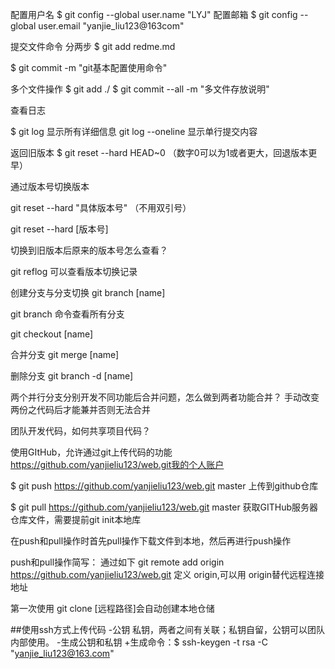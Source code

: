 配置用户名
$ git config --global user.name "LYJ"
配置邮箱
$ git config --global user.email "yanjie_liu123@163com"


提交文件命令 分两步
$ git add redme.md

$ git commit -m "git基本配置使用命令"

多个文件操作
$ git add ./
$ git commit --all -m "多文件存放说明"

查看日志

$ git log 显示所有详细信息
git log --oneline 显示单行提交内容

返回旧版本
$ git reset --hard HEAD~0  （数字0可以为1或者更大，回退版本更早）

通过版本号切换版本

git reset --hard "具体版本号" （不用双引号）

git reset --hard [版本号]

切换到旧版本后原来的版本号怎么查看？

git reflog
可以查看版本切换记录

创建分支与分支切换
git branch [name]

git branch 命令查看所有分支

git checkout [name]

合并分支
git merge [name]

删除分支
git branch -d [name]


两个并行分支分别开发不同功能后合并问题，怎么做到两者功能合并？
手动改变两份之代码后才能兼并否则无法合并



团队开发代码，如何共享项目代码？

使用GItHub，允许通过git上传代码的功能
https://github.com/yanjieliu123/web.git我的个人账户

$ git push https://github.com/yanjieliu123/web.git master
上传到github仓库


$ git pull https://github.com/yanjieliu123/web.git master
获取GITHub服务器仓库文件，需要提前git init本地库

在push和pull操作时首先pull操作下载文件到本地，然后再进行push操作

push和pull操作简写：
通过如下
git remote add origin https://github.com/yanjieliu123/web.git
定义 origin,可以用 origin替代远程连接地址

第一次使用
git clone [远程路径]会自动创建本地仓储

##使用ssh方式上传代码
-公钥 私钥，两者之间有关联；私钥自留，公钥可以团队内部使用。
-生成公钥和私钥
 +生成命令：$ ssh-keygen -t rsa -C "yanjie_liu123@163.com"


